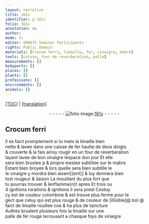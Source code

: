 ```yaml
---
layout: narrative
title: 161v
identifier: p-161v
folio: 161v
annotation: no
author:
mode: tc
editor: GR8975 Seminar Participants
rights: Public Domain
materials: [Crocum ferri, limaille, fer, vinaigre, mabre]
tools: [caisse, four de reverberation, palle]
measurements: []
bodyparts: []
places: []
plants: []
professions: []
environments: []
animals: []
---
```


<p><a href="{{ site.baseurl }}/diplomatic/">[TOC]</a> | <a href="{{ site.baseurl }}/texts/p-161v_tl/">[translation]</a></p><div class="folio" align="center">- - - - - <a href="http://gallica.bnf.fr/ark:/12148/btv1b10500001g/f328.item.r=" target="_blank"><img src="https://cu-mkp.github.io/2017-workshop-edition/assets/photo-icon.png" alt="folio image: " style="display:inline-block; margin-bottom:-3px;"/>161v</a> - - - - - </div>  
  

## <span class="m">Crocum ferri</span>

 
Il se faict promptement si tu mets la <span class="m">limaille</span> bien<br/> nette & lavee dans une <span class="tl">caisse</span> de <span class="m">fer</span> haulte de deux doigts<br/> & couverte & la fais ainsy rougir en un <span class="tl">four de reverberation</span><br/> layant lavee de bon <span class="m">vinaigre</span> lespace dun jour Et elle<br/> sera bien bruslee <span class="del">p</span> & propre meslee subtiliee sur le <span class="m">mabre</span><br/> Estant bien broyee & lors quelle sera bien subtille <span class="del">le</span><br/> le <span class="m">vinaigre</span> y mordra bien aisem[{ent}] & luy donnera bien<br/> tost rougeur & liaison La mouillant du plus fort que<br/> tu pourras trouver & lenflamma{n}t apres Et trois ou<br/> 4 <span class="del">ignitions</span> rorations & ignitions il sera prest Cestuy<br/> cy est de couleur colombine & est trouve plus ferme pour le<br/> gect que celuy qui est plus rouge & de couleur de <span class="del">[illisible]</span>@ <span class="add">bol</span> @<br/> faict de <span class="m">limaille</span> rouillee <span class="del">coe</span> & ha plus de taincture<br/> Aultres bruslent plusieurs fois la <span class="m">limaille</span> sur une<br/> <span class="tl">palle</span> de <span class="m">fer</span> rouge larrousant a chasque foys de <span class="m">vinaigre</span>
 
